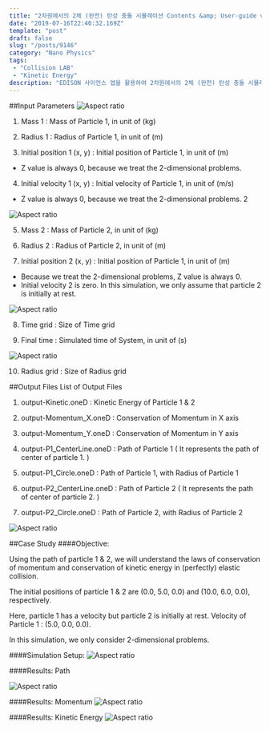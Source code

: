```yaml
---
title: "2차원에서의 2체 (완전) 탄성 충돌 시뮬레이션 Contents &amp; User-guide v 1.0"
date: "2019-07-16T22:40:32.169Z"
template: "post"
draft: false
slug: "/posts/9146"
category: "Nano Physics"
tags: 
 - "Collision LAB"
 - "Kinetic Energy"
description: "EDISON 사이언스 앱을 활용하여 2차원에서의 2체 (완전) 탄성 충돌 시뮬레이션"
---
```


##Input Parameters
![Aspect ratio](/media/POST/9146/0.jpg)

1. Mass 1 : Mass of Particle 1, in unit of (kg)


2. Radius 1 : Radius of Particle 1, in unit of (m)


3. Initial position 1 (x, y) : Initial position of Particle 1, in unit of (m)
* Z value is always 0, because we treat the 2-dimensional problems. 


4. Initial velocity 1 (x, y) : Initial velocity of Particle 1, in unit of (m/s)
* Z value is always 0, because we treat the 2-dimensional problems. 2


![Aspect ratio](/media/POST/9146/1.jpg)

5. Mass 2 : Mass of Particle 2, in unit of (kg)


6. Radius 2 : Radius of Particle 2, in unit of (m)


7. Initial position 2 (x, y) : Initial position of Particle 1, in unit of (m)
* Because we treat the 2-dimensional problems, Z value is always 0.
* Initial velocity 2 is zero. In this simulation, we only assume that particle 2 is initially at rest.


![Aspect ratio](/media/POST/9146/2.jpg)

8. Time grid : Size of Time grid


9. Final time : Simulated time of System, in unit of (s)

![Aspect ratio](/media/POST/9146/3.jpg)


10. Radius grid : Size of Radius grid


##Output Files
List of Output Files

1. output-Kinetic.oneD
: Kinetic Energy of Particle 1 & 2


2. output-Momentum_X.oneD
: Conservation of Momentum in X axis


3. output-Momentum_Y.oneD
: Conservation of Momentum in Y axis


4. output-P1_CenterLine.oneD
: Path of Particle 1 ( It represents the path of center of particle 1. )


5. output-P1_Circle.oneD
: Path of Particle 1, with Radius of Particle 1


6. output-P2_CenterLine.oneD
: Path of Particle 2 ( It represents the path of center of particle 2. )


7. output-P2_Circle.oneD
: Path of Particle 2, with Radius of Particle 2

![Aspect ratio](/media/POST/9146/4.jpg)


##Case Study
####Objective:

Using the path of particle 1 & 2, we will understand the laws of conservation of momentum and conservation of kinetic energy in (perfectly) elastic collision.

The initial positions of particle 1 & 2 are (0.0, 5.0, 0.0) and (10.0, 6.0, 0.0), respectively.

Here, particle 1 has a velocity but particle 2 is initially at rest. Velocity of Particle 1 : (5.0, 0.0, 0.0).

In this simulation, we only consider 2-dimensional problems.


####Simulation Setup:
![Aspect ratio](/media/POST/9146/5.jpg)

####Results: Path


![Aspect ratio](/media/POST/9146/6.jpg)


####Results: Momentum
![Aspect ratio](/media/POST/9146/7.jpg)


####Results: Kinetic Energy
![Aspect ratio](/media/POST/9146/8.jpg)


